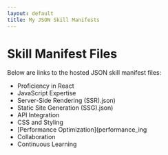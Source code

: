 ```yaml
---
layout: default
title: My JSON Skill Manifests
---
```


# Skill Manifest Files

Below are links to the hosted JSON skill manifest files:

- Proficiency in React
- JavaScript Expertise
- Server-Side Rendering (SSR).json)
- Static Site Generation (SSG).json)
- API Integration
- CSS and Styling
- [Performance Optimization](performance_ing
- Collaboration
- Continuous Learning
